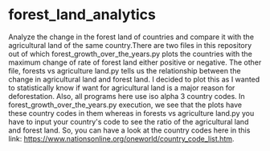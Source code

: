 # forest_land_analytics
Analyze the change in the forest land of countries and compare it with the agricultural land of the same country.There are two files in this repository out of which forest_growth_over_the_years.py plots the countries with the maximum change of rate of forest land either positive or negative. The other file, forests vs agriculture land.py tells us the relationship between the change in agricultural land and forest land. I decided to plot this as I wanted to statistically know if want for agricultural land is a major reason for deforestation. Also, all programs here use iso alpha 3 country codes. In forest_growth_over_the_years.py execution, we see that the plots have these country codes in them whereas in forests vs agriculture land.py you have to input your country's code to see the ratio of the agricultural land and forest land. So, you can have a look at the country codes here in this link: https://www.nationsonline.org/oneworld/country_code_list.htm.
